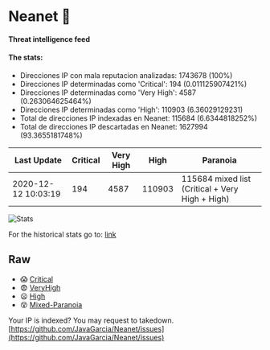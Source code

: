 # Neanet :hocho:
#### Threat intelligence feed
#### The stats:

- Direcciones IP con mala reputacion analizadas: 1743678 (100%)
- Direcciones IP determinadas como 'Critical':  194 (0.011125907421%)
- Direcciones IP determinadas como 'Very High':  4587 (0.263064625464%)
- Direcciones IP determinadas como 'High':  110903 (6.36029129231)
- Total de direcciones IP indexadas en Neanet:  115684 (6.6344818252%)
- Total de direcciones IP descartadas en Neanet:  1627994 (93.3655181748%)

| Last Update | Critical | Very High | High | Paranoia |
| --- | --- | --- | --- | --- |
| 2020-12-12 10:03:19 | 194 | 4587 | 110903 | 115684 mixed list (Critical + Very High + High)|

![Stats](https://docs.google.com/spreadsheets/d/e/2PACX-1vSnaNMIXVabIpDJjufMlzH7poXnshF3mgd8Is1g9ytUEzVsP5my4Trn8f-xkoLLQ38xpL3HtmUexLo6/pubchart?oid=501124687&format=image)

For the historical stats go to: [link](/stats.csv)
## Raw
- :scream: [Critical](https://raw.githubusercontent.com/JavaGarcia/Neanet/master/blacklists/neanet_critical.txt)
- :fearful: [VeryHigh](https://raw.githubusercontent.com/JavaGarcia/Neanet/master/blacklists/neanet_veryHigh.txtt)
- :frowning: [High](https://raw.githubusercontent.com/JavaGarcia/Neanet/master/blacklists/neanet_high.txt)
- :dizzy_face: [Mixed-Paranoia](https://raw.githubusercontent.com/JavaGarcia/Neanet/master/blacklists/neanet_all.txt)


Your IP is indexed? You may request to takedown. [https://github.com/JavaGarcia/Neanet/issues](https://github.com/JavaGarcia/Neanet/issues)

































































































































































































































































































































































































































































































































































































































































































































































































































































































































































































































































































































































































































































































































































































































































































































































































































































































































































































































































































































































































































































































































































































































































































































































































































































































































































































































































































































































































































